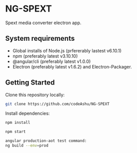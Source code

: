 # NG-SPEXT
Spext media converter electron app.

## System requirements

- Global installs of Node.js (prfererably lastest v6.10.1)
- npm (preferably latest v3.10.10)
- @angular/cli (preferably latest v1.0.0)
- Electron (preferably latest v1.6.2) and Electron-Packager.


## Getting Started

Clone this repository locally:

``` bash
git clone https://github.com/codeAshu/NG-SPEXT
```

Install dependencies:

``` bash
npm install
```

``` bash
npm start
```

``` bash
angular production-aot test command:
ng build --env=prod
```

